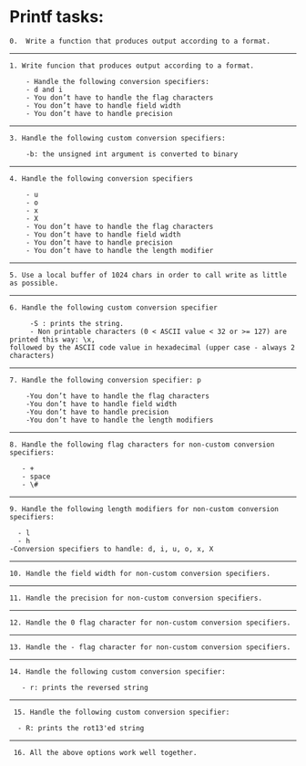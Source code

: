 # Printf tasks: #


	0.  Write a function that produces output according to a format.
<hr>


	1. Write funcion that produces output according to a format.

	    - Handle the following conversion specifiers:
    	- d and i
    	- You don’t have to handle the flag characters
    	- You don’t have to handle field width
	    - You don’t have to handle precision
<hr>


    3. Handle the following custom conversion specifiers:

        -b: the unsigned int argument is converted to binary
<hr>



	4. Handle the following conversion specifiers

	    - u
		- o
		- x
		- X
		- You don’t have to handle the flag characters
		- You don’t have to handle field width
		- You don’t have to handle precision
		- You don’t have to handle the length modifier
<hr>


	5. Use a local buffer of 1024 chars in order to call write as little as possible.
<hr>



	6. Handle the following custom conversion specifier

	     -S : prints the string.
	     - Non printable characters (0 < ASCII value < 32 or >= 127) are printed this way: \x, 
	followed by the ASCII code value in hexadecimal (upper case - always 2 characters)
<hr>



	7. Handle the following conversion specifier: p

	    -You don’t have to handle the flag characters
		-You don’t have to handle field width
		-You don’t have to handle precision
		-You don’t have to handle the length modifiers
<hr>



    8. Handle the following flag characters for non-custom conversion specifiers:

       - +
	   - space
       - \#

<hr>


	9. Handle the following length modifiers for non-custom conversion specifiers:

	  - l
      - h
	-Conversion specifiers to handle: d, i, u, o, x, X
<hr>


	10. Handle the field width for non-custom conversion specifiers.
<hr>



	11. Handle the precision for non-custom conversion specifiers.
<hr>



	12. Handle the 0 flag character for non-custom conversion specifiers.
<hr>



	13. Handle the - flag character for non-custom conversion specifiers.
<hr>



	14. Handle the following custom conversion specifier:

	   - r: prints the reversed string
<hr>



	 15. Handle the following custom conversion specifier:

	  - R: prints the rot13'ed string
<hr>


	 16. All the above options work well together.
